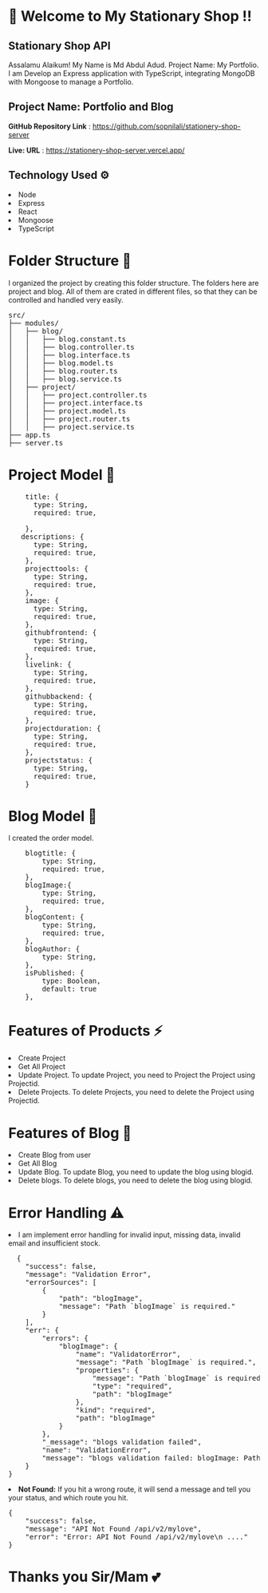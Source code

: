 # 🎉 Welcome to My Stationary Shop !!
<h2>Stationary Shop API</h2>
<p>Assalamu Alaikum! My Name is Md Abdul Adud. Project Name: My Portfolio. I am Develop an Express application with TypeScript, integrating MongoDB with Mongoose to manage a Portfolio.</p>

<h2>Project Name: Portfolio and Blog</h2>

<strong>GitHub Repository Link</strong> : https://github.com/sopnilali/stationery-shop-server

 <strong>Live: URL</strong> : https://stationery-shop-server.vercel.app/

<h2>Technology Used ⚙️</h2>
<li>Node</li>
<li>Express</li>
<li>React</li>
<li>Mongoose</li>
<li>TypeScript</li>

# Folder Structure 📂
<p>I organized the project by creating this folder structure. The folders here are project and blog. All of them are crated in different files, so that they can be controlled and handled very easily.</p>

<pre>
src/
├── modules/
│   ├── blog/
│   │   ├── blog.constant.ts
│   │   ├── blog.controller.ts
│   │   ├── blog.interface.ts
│   │   ├── blog.model.ts
│   │   ├── blog.router.ts
│   │   ├── blog.service.ts
│   ├── project/
│   │   ├── project.controller.ts
│   │   ├── project.interface.ts
│   │   ├── project.model.ts
│   │   ├── project.router.ts
│   │   ├── project.service.ts
├── app.ts
├── server.ts
</pre>

# Project Model 🚟
<pre>
    title: {
      type: String,
      required: true,

    },
   descriptions: {
      type: String,
      required: true,
    },
    projecttools: {
      type: String,
      required: true,
    },
    image: {
      type: String,
      required: true,
    },
    githubfrontend: {
      type: String,
      required: true,
    },
    livelink: {
      type: String,
      required: true,
    },
    githubbackend: {
      type: String,
      required: true,
    },
    projectduration: {
      type: String,
      required: true,
    },
    projectstatus: {
      type: String,
      required: true,
    }
</pre>
 
# Blog Model 🚟
<p> I created the order model.</p>
<pre>
    blogtitle: {
        type: String,
        required: true,
    },
    blogImage:{
        type: String,
        required: true,
    },
    blogContent: {
        type: String,
        required: true,
    },
    blogAuthor: {
        type: String,
    },
    isPublished: {
        type: Boolean,
        default: true
    },
</pre>


# Features of Products ⚡
<li>Create Project</li>
<li>Get All Project</li>
<li>Update Project. To update Project, you need to Project the Project using Projectid.</li>
<li>Delete Projects. To delete Projects, you need to delete the Project using Projectid.</li>

# Features of Blog 🕎
<li>Create Blog from user</li>
<li>Get All Blog</li>
<li>Update Blog. To update Blog, you need to update the blog using blogid.</li>
<li>Delete blogs. To delete blogs, you need to delete the blog using blogid.</li>

# Error Handling ⚠️
<li>I am implement error handling for invalid input, missing data, invalid email and insufficient stock.</li>
<pre>
  {
    "success": false,
    "message": "Validation Error",
    "errorSources": [
        {
            "path": "blogImage",
            "message": "Path `blogImage` is required."
        }
    ],
    "err": {
        "errors": {
            "blogImage": {
                "name": "ValidatorError",
                "message": "Path `blogImage` is required.",
                "properties": {
                    "message": "Path `blogImage` is required.",
                    "type": "required",
                    "path": "blogImage"
                },
                "kind": "required",
                "path": "blogImage"
            }
        },
        "_message": "blogs validation failed",
        "name": "ValidationError",
        "message": "blogs validation failed: blogImage: Path `blogImage` is required."
    }
}
</pre>
<li><strong>Not Found:</strong> If you hit a wrong route, it will send a message and tell you your status, and which route you hit. </li>
<pre>
{
    "success": false,
    "message": "API Not Found /api/v2/mylove",
    "error": "Error: API Not Found /api/v2/mylove\n ...."
}
</pre>

# Thanks you Sir/Mam 💕




